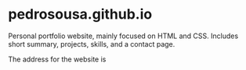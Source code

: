 # pedrosousa.github.io
Personal portfolio website, mainly focused on HTML and CSS. Includes short summary, projects, skills, and a contact page.

The address for the website is